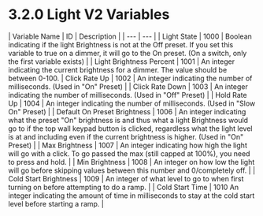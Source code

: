 # 3.2.0 Light V2 Variables

| Variable Name | ID | Description |
| --- | --- |
| Light State | 1000 | Boolean indicating if the light Brightness is not at the Off preset. If you set this variable to true on a dimmer, it will go to the On preset. (On a switch, only the first variable exists) |
| Light Brightness Percent | 1001 | An integer indicating the current brightness for a dimmer. The value should be between 0-100. | Click Rate Up | 1002 | An integer indicating the number of milliseconds. (Used in "On" Preset) |
| Click Rate Down | 1003 | An integer indicating the number of milliseconds. (Used in "Off" Preset) |
| Hold Rate Up | 1004 | An integer indicating the number of milliseconds. (Used in "Slow On" Preset) |
| Default On Preset Brightness | 1006 | An integer indicating what the preset "On" brightness is and thus what a light Brightness would go to if the top wall keypad button is clicked, regardless what the light level is at and including even if the current brightness is higher. (Used in "On" Preset) |
| Max Brightness | 1007 | An integer indicating how high the light will go with a click. To go passed the max (still capped at 100%), you need to press and hold. |
| Min Brightness | 1008 | An integer on how low the light will go before skipping values between this number and 0/completely off. |
| Cold Start Brightness | 1009 | An integer of what level to go to when first turning on before attempting to do a ramp. | 
| Cold Start Time | 1010 An integer indicating the amount of time in milliseconds to stay at the cold start level before starting a ramp. | 
